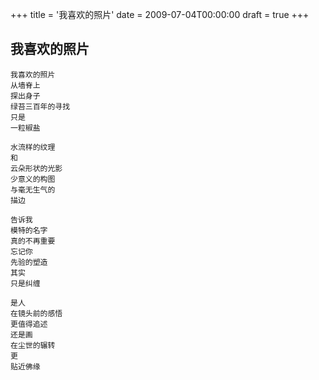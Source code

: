 +++
title = '我喜欢的照片'
date = 2009-07-04T00:00:00
draft = true
+++
## 我喜欢的照片

```text
我喜欢的照片
从墙脊上
探出身子
绿苔三百年的寻找
只是
一粒椒盐

水流样的纹理
和
云朵形状的光影
少意义的构图
与毫无生气的
描边

告诉我
模特的名字
真的不再重要
忘记你
先验的塑造
其实
只是纠缠

是人
在镜头前的感悟
更值得追述
还是画
在尘世的辗转
更
贴近佛缘
```
